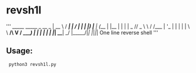 # revsh1l
 '''
     _____             _____ _    __ _ 
    |  __ \           / ____| |  /_ | |
    | |__) |_____   _| (___ | |__ | | |
    |  _  // _ \ \ / /\___ \| '_ \| | |
    | | \ \  __/\ V / ____) | | | | | |
    |_|  \_\___| \_/ |_____/|_| |_|_|_|
One line reverse shell
'''

<h2>Usage:</h2>
<code> python3 revsh1l.py</code>
